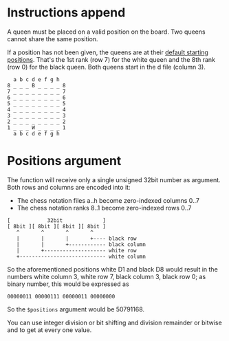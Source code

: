 # Instructions append

A queen must be placed on a valid position on the board.
Two queens cannot share the same position.

If a position has not been given, the queens are at their [default starting positions](https://en.wikipedia.org/wiki/Rules_of_chess#Initial_setup). That's the 1st rank (row 7) for the white queen and the 8th rank (row 0) for the black queen. Both queens start in the d file (column 3).

```text
  a b c d e f g h
8 _ _ _ B _ _ _ _ 8
7 _ _ _ _ _ _ _ _ 7
6 _ _ _ _ _ _ _ _ 6
5 _ _ _ _ _ _ _ _ 5
4 _ _ _ _ _ _ _ _ 4
3 _ _ _ _ _ _ _ _ 3
2 _ _ _ _ _ _ _ _ 2
1 _ _ _ W _ _ _ _ 1
  a b c d e f g h
```

# Positions argument

The function will receive only a single unsigned 32bit number as argument. Both rows and columns are encoded into it:

- The chess notation files a..h become zero-indexed columns 0..7
- The chess notation ranks 8..1 become zero-indexed rows 0..7

```
[            32bit             ]
[ 8bit ][ 8bit ][ 8bit ][ 8bit ]
   ^       ^       ^       ^
   |       |       |       +---- black row
   |       |       +------------ black column
   |       +-------------------- white row
   +---------------------------- white column
```

So the aforementioned positions white D1 and black D8 would result in the numbers white column 3, white row 7, black column 3, black row 0; as binary number, this would be expressed as

`00000011 00000111 00000011 00000000`

So the `$positions` argument would be 50791168.

You can use integer division or bit shifting and division remainder or bitwise and to get at every one value.
